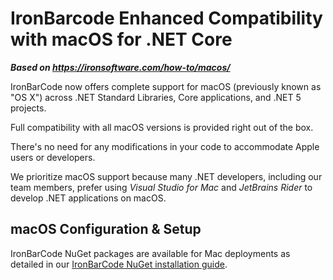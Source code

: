 # IronBarcode Enhanced Compatibility with macOS for .NET Core

***Based on <https://ironsoftware.com/how-to/macos/>***


IronBarCode now offers complete support for macOS (previously known as "OS X") across .NET Standard Libraries, Core applications, and .NET 5 projects.

Full compatibility with all macOS versions is provided right out of the box.

There's no need for any modifications in your code to accommodate Apple users or developers.

We prioritize macOS support because many .NET developers, including our team members, prefer using _Visual Studio for Mac_ and _JetBrains Rider_ to develop .NET applications on macOS.

## macOS Configuration & Setup

IronBarCode NuGet packages are available for Mac deployments as detailed in our [IronBarCode NuGet installation guide](https://ironsoftware.com/csharp/barcode/docs/).